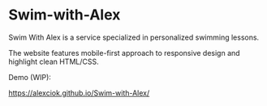 # Swim-with-Alex
Swim With Alex is a service specialized in personalized swimming lessons.

The website features mobile-first approach to responsive design and highlight clean HTML/CSS.

Demo (WIP):

https://alexciok.github.io/Swim-with-Alex/